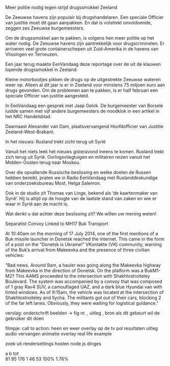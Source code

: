 Meer politie nodig tegen strijd drugssmokkel Zeeland


De Zeeuwse havens zijn populair bij drugshandelaren. Een speciale Officier van justitie moet dit gaan aanpakken. En dat is volstrekt onvoldoende, zeggen zes Zeeuwse burgemeesters.

Om de drugssmokkel aan te pakken, is volgens hen meer politie op het water nodig. De Zeeuwse havens zijn aantrekkelijk voor drugscriminelen. Er arriveren veel grote containerschepen uit Zuid-Amerika in de havens van Vlissingen en Terneuzen.

Een jaar terug maakte EenVandaag deze reportage over de uit de klauwen lopende drugssmokkel in Zeeland:

Kleine motorbootjes pikken de drugs op de uitgestrekte Zeeuwse wateren weer op. Alleen al dit jaar is er in Zeeland voor minstens 75 miljoen euro aan drugs gevonden. Om de problemen aan te pakken, is er half februari een speciale Officier van justitie aangesteld.

In EenVandaag een gesprek met Jaap Gelok. De burgemeester van Borsele luidde samen met vijf andere burgemeesters de noodklok in een artikel in het NRC Handelsblad.

Daarnaast Alexander van Dam, plaatsvervangend Hoofdofficier van Justitie Zeeland-West-Brabant.




In het nieuws: Rusland trekt zicht terug uit Syrië


Vanuit het niets leek het nieuws gisteravond ineens te komen. Rusland trekt zich terug uit Syrië. Oorlogsvliegtuigen en militairen reizen vanuit het Midden-Oosten terug naar Moskou.

Over die opvallende Russische beslissing en welke doelen de Russen hebben bereikt, praten we in Radio EenVandaag met Ruslanddeskundige van onderzoeksbureau Most, Helga Salemon.

Ook in de studio zit Thomas van Linge, bekend als ‘de kaartenmaker van Syrië’. Hij is altijd op de hoogte van de laatste stand van zaken en wie er waar in Syrië aan de macht is.

Wat denkt u dat achter deze beslissing zit? We willen uw mening weten!




Separatist Convoy Linked to MH17 Buk Transport


At 10:40am on the morning of 17 July 2014, one of the first mentions of a Buk missile launcher in Donetsk reached the internet. This came in the form of a post on the “Donetsk is Ukraine!” VKontakte (VK) community, warning of the Buk’s arrival from Makeevka and the presence of three civilian vehicles:

“Bad news. Around 9am, a hauler was going along the Makeevka highway from Makeevka in the direction of Donetsk. On the platform was a BukM1-M2? This AAMS proceeded to the intersection with Shakhtostroiteley Boulevard. The system was accompanied by a convoy that was composed of 1 gray Rav4 SUV, a camouflaged UAZ, and a dark blue Hyundai van with tinted windows. As of 9:15am, the vehicle was located at the intersection of Shakhtostroiteley and Ilycha. The militants got out of their cars, blocking 2 of the far left lanes. Obviously, they were waiting for logistical guidance.”



verslag:
    onderschrift beelden -> fig nr. , uitleg , bron
    als dit gebeurt wil de gebruiker dit doen


filmpje:
    call to action: heen en weer
        overlay op de tv
        pol resultaten
    uitleg
    audio vervangen
    animatie overlay
    real life example

zoek uit rendersettings
hosten node.js dinges

a   b   tot     
81  95  176     1
46  53  100%    1.76%  
    